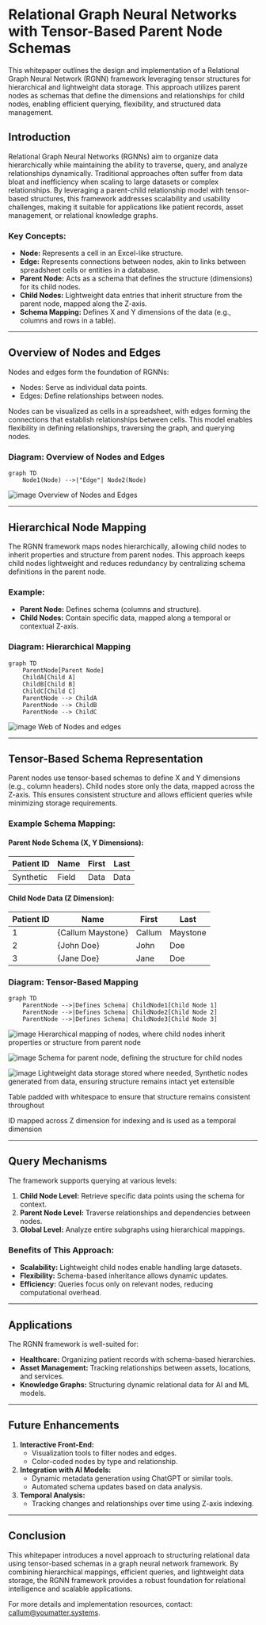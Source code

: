 # Relational Graph Neural Networks with Tensor-Based Parent Node Schemas

This whitepaper outlines the design and implementation of a Relational Graph Neural Network (RGNN) framework leveraging tensor structures for hierarchical and lightweight data storage. This approach utilizes parent nodes as schemas that define the dimensions and relationships for child nodes, enabling efficient querying, flexibility, and structured data management.

## Introduction

Relational Graph Neural Networks (RGNNs) aim to organize data hierarchically while maintaining the ability to traverse, query, and analyze relationships dynamically. Traditional approaches often suffer from data bloat and inefficiency when scaling to large datasets or complex relationships. By leveraging a parent-child relationship model with tensor-based structures, this framework addresses scalability and usability challenges, making it suitable for applications like patient records, asset management, or relational knowledge graphs.

### Key Concepts:

- **Node:** Represents a cell in an Excel-like structure.
- **Edge:** Represents connections between nodes, akin to links between spreadsheet cells or entities in a database.
- **Parent Node:** Acts as a schema that defines the structure (dimensions) for its child nodes.
- **Child Nodes:** Lightweight data entries that inherit structure from the parent node, mapped along the Z-axis.
- **Schema Mapping:** Defines X and Y dimensions of the data (e.g., columns and rows in a table).

---

## Overview of Nodes and Edges

Nodes and edges form the foundation of RGNNs:

- Nodes: Serve as individual data points.
- Edges: Define relationships between nodes.

Nodes can be visualized as cells in a spreadsheet, with edges forming the connections that establish relationships between cells. This model enables flexibility in defining relationships, traversing the graph, and querying nodes.

### Diagram: Overview of Nodes and Edges
```mermaid
graph TD
    Node1(Node) -->|"Edge"| Node2(Node)
```

![image](https://github.com/user-attachments/assets/6c3502b4-97b4-443b-bb0f-e23e9035b971)
Overview of Nodes and Edges

---

## Hierarchical Node Mapping

The RGNN framework maps nodes hierarchically, allowing child nodes to inherit properties and structure from parent nodes. This approach keeps child nodes lightweight and reduces redundancy by centralizing schema definitions in the parent node.

### Example:
- **Parent Node:** Defines schema (columns and structure).
- **Child Nodes:** Contain specific data, mapped along a temporal or contextual Z-axis.

### Diagram: Hierarchical Mapping
```mermaid
graph TD
    ParentNode[Parent Node]
    ChildA[Child A]
    ChildB[Child B]
    ChildC[Child C]
    ParentNode --> ChildA
    ParentNode --> ChildB
    ParentNode --> ChildC
```

![image](https://github.com/user-attachments/assets/32ec0527-62e3-4186-9719-bdd3ef3f3f41)
Web of Nodes and edges

---

## Tensor-Based Schema Representation

Parent nodes use tensor-based schemas to define X and Y dimensions (e.g., column headers). Child nodes store only the data, mapped across the Z-axis. This ensures consistent structure and allows efficient queries while minimizing storage requirements.

### Example Schema Mapping:

#### Parent Node Schema (X, Y Dimensions):
| Patient ID | Name  | First | Last |
|------------|-------|-------|------|
| Synthetic  | Field | Data  | Data |

#### Child Node Data (Z Dimension):
| Patient ID | Name         | First | Last    |
|------------|--------------|-------|---------|
| 1          | {Callum Maystone} | Callum| Maystone|
| 2          | {John Doe}        | John  | Doe     |
| 3          | {Jane Doe}        | Jane  | Doe     |

### Diagram: Tensor-Based Mapping
```mermaid
graph TD
    ParentNode -->|Defines Schema| ChildNode1[Child Node 1]
    ParentNode -->|Defines Schema| ChildNode2[Child Node 2]
    ParentNode -->|Defines Schema| ChildNode3[Child Node 3]
```

![image](https://github.com/user-attachments/assets/5c9b4d4d-393e-47bc-9cd4-40ce2289e446)
Hierarchical mapping of nodes, where child nodes inherit properties or structure from parent node


![image](https://github.com/user-attachments/assets/cac6a768-e2bb-458b-9d74-c226a6576449)
Schema for parent node, defining the structure for child nodes


![image](https://github.com/user-attachments/assets/6ca16615-728c-47e1-a284-ea794bc6b0f0)
Lightweight data storage stored where needed, Synthetic nodes generated from data, ensuring structure remains intact yet extensible

Table padded with whitespace to ensure that structure remains consistent throughout

ID mapped across Z dimension for indexing and is used as a temporal dimension


---

## Query Mechanisms

The framework supports querying at various levels:
1. **Child Node Level:** Retrieve specific data points using the schema for context.
2. **Parent Node Level:** Traverse relationships and dependencies between nodes.
3. **Global Level:** Analyze entire subgraphs using hierarchical mappings.

### Benefits of This Approach:
- **Scalability:** Lightweight child nodes enable handling large datasets.
- **Flexibility:** Schema-based inheritance allows dynamic updates.
- **Efficiency:** Queries focus only on relevant nodes, reducing computational overhead.

---

## Applications

The RGNN framework is well-suited for:
- **Healthcare:** Organizing patient records with schema-based hierarchies.
- **Asset Management:** Tracking relationships between assets, locations, and services.
- **Knowledge Graphs:** Structuring dynamic relational data for AI and ML models.

---

## Future Enhancements

1. **Interactive Front-End:**
   - Visualization tools to filter nodes and edges.
   - Color-coded nodes by type and relationship.
2. **Integration with AI Models:**
   - Dynamic metadata generation using ChatGPT or similar tools.
   - Automated schema updates based on data analysis.
3. **Temporal Analysis:**
   - Tracking changes and relationships over time using Z-axis indexing.

---

## Conclusion

This whitepaper introduces a novel approach to structuring relational data using tensor-based schemas in a graph neural network framework. By combining hierarchical mappings, efficient queries, and lightweight data storage, the RGNN framework provides a robust foundation for relational intelligence and scalable applications.

For more details and implementation resources, contact: callum@youmatter.systems.

